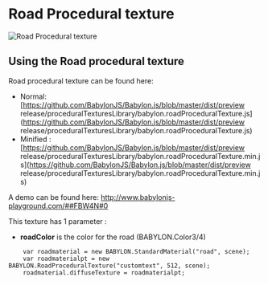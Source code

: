 # Road Procedural texture

![Road Procedural texture](/img/extensions/proceduraltextures/roadpt.png)

## Using the Road procedural texture

Road procedural texture can be found here: 
- Normal: [https://github.com/BabylonJS/Babylon.js/blob/master/dist/preview release/proceduralTexturesLibrary/babylon.roadProceduralTexture.js](https://github.com/BabylonJS/Babylon.js/blob/master/dist/preview release/proceduralTexturesLibrary/babylon.roadProceduralTexture.js)
- Minified : [https://github.com/BabylonJS/Babylon.js/blob/master/dist/preview release/proceduralTexturesLibrary/babylon.roadProceduralTexture.min.js](https://github.com/BabylonJS/Babylon.js/blob/master/dist/preview release/proceduralTexturesLibrary/babylon.roadProceduralTexture.min.js) 

A demo can be found here: http://www.babylonjs-playground.com/##FBW4N#0

This texture has 1 parameter :
- **roadColor** is the color for the road (BABYLON.Color3/4)


```
    var roadmaterial = new BABYLON.StandardMaterial("road", scene);
    var roadmaterialpt = new BABYLON.RoadProceduralTexture("customtext", 512, scene);
    roadmaterial.diffuseTexture = roadmaterialpt;
```
